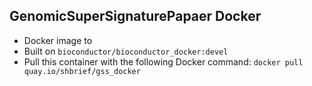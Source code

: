 ## GenomicSuperSignaturePapaer Docker
- Docker image to 
- Built on `bioconductor/bioconductor_docker:devel`
- Pull this container with the following Docker command: 
`docker pull quay.io/shbrief/gss_docker`